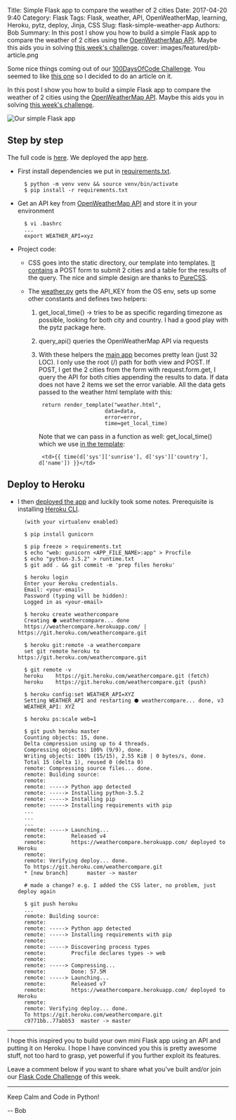 Title: Simple Flask app to compare the weather of 2 cities 
Date: 2017-04-20 9:40
Category: Flask
Tags: Flask, weather, API, OpenWeatherMap, learning, Heroku, pytz, deploy, Jinja, CSS
Slug: flask-simple-weather-app
Authors: Bob
Summary: In this post I show you how to build a simple Flask app to compare the weather of 2 cities using the [OpenWeatherMap API](https://openweathermap.org). Maybe this aids you in solving [this week's challenge](http://pybit.es/codechallenge15.html). 
cover: images/featured/pb-article.png


Some nice things coming out of our [100DaysOfCode Challenge](http://pybit.es/special-100days.html). You seemed to like [this one](https://twitter.com/pybites/status/851896144594583552) so I decided to do an article on it.

In this post I show you how to build a simple Flask app to compare the weather of 2 cities using the [OpenWeatherMap API](https://openweathermap.org). Maybe this aids you in solving [this week's challenge](http://pybit.es/codechallenge15.html). 

![Our simple Flask app]({filename}/images/weather-app.png)

## Step by step

The full code is [here](https://github.com/pybites/weather_compare). We deployed the app [here](http://weathercompare.herokuapp.com/).

* First install dependencies we put in [requirements.txt](https://github.com/pybites/weather_compare/blob/master/requirements.txt).

		$ python -m venv venv && source venv/bin/activate
		$ pip install -r requirements.txt

* Get an API key from [OpenWeatherMap API](https://openweathermap.org/current) and store it in your environment
		
		$ vi .bashrc
		...
		export WEATHER_API=xyz

* Project code:

	* CSS goes into the static directory, our template into templates. [It contains](https://github.com/pybites/weather_compare/blob/master/templates/weather.html) a POST form to submit 2 cities and a table for the results of the query. The nice and simple design are thanks to [PureCSS](https://purecss.io/).

	* The [weather.py](https://github.com/pybites/weather_compare/blob/master/weather.py) gets the API_KEY from the OS env, sets up some other constants and defines two helpers: 
	
		1. get_local_time() -> tries to be as specific regarding timezone as possible, looking for both city and country. I had a good play with the pytz package here.

		2. query_api() queries the OpenWeatherMap API via requests

		3. With these helpers the [main app](https://github.com/pybites/weather_compare/blob/master/app.py) becomes pretty lean (just 32 LOC). I only use the root (/) path for both view and POST. If POST, I get the 2 cities from the form with request.form.get, I query the API for both cities appending the results to data. If data does not have 2 items we set the error variable. All the data gets passed to the weather html template with this: 

				return render_template("weather.html",
									data=data,
									error=error,
									time=get_local_time)

			Note that we can pass in a function as well: get_local_time() which we use [in the template](https://github.com/pybites/weather_compare/blob/master/templates/weather.html):
	
				<td>{{ time(d['sys']['sunrise'], d['sys']['country'], d['name']) }}</td>

## Deploy to Heroku

* I then [deployed the app](http://weathercompare.herokuapp.com/) and luckily took some notes. Prerequisite is installing [Heroku CLI](https://devcenter.heroku.com/articles/heroku-cli).

		(with your virtualenv enabled)

		$ pip install gunicorn

		$ pip freeze > requirements.txt
		$ echo "web: gunicorn <APP_FILE_NAME>:app" > Procfile
		$ echo "python-3.5.2" > runtime.txt
		$ git add . && git commit -m 'prep files heroku'

		$ heroku login
		Enter your Heroku credentials.
		Email: <your-email>
		Password (typing will be hidden):
		Logged in as <your-email>

		$ heroku create weathercompare
		Creating ⬢ weathercompare... done
		https://weathercompare.herokuapp.com/ | https://git.heroku.com/weathercompare.git

		$ heroku git:remote -a weathercompare
		set git remote heroku to https://git.heroku.com/weathercompare.git

		$ git remote -v
		heroku    https://git.heroku.com/weathercompare.git (fetch)
		heroku    https://git.heroku.com/weathercompare.git (push)

		$ heroku config:set WEATHER_API=XYZ
		Setting WEATHER_API and restarting ⬢ weathercompare... done, v3
		WEATHER_API: XYZ

		$ heroku ps:scale web=1

		$ git push heroku master
		Counting objects: 15, done.
		Delta compression using up to 4 threads.
		Compressing objects: 100% (9/9), done.
		Writing objects: 100% (15/15), 2.55 KiB | 0 bytes/s, done.
		Total 15 (delta 1), reused 0 (delta 0)
		remote: Compressing source files... done.
		remote: Building source:
		remote:
		remote: -----> Python app detected
		remote: -----> Installing python-3.5.2
		remote: -----> Installing pip
		remote: -----> Installing requirements with pip
		...
		...
		...
		remote: -----> Launching...
		remote:        Released v4
		remote:        https://weathercompare.herokuapp.com/ deployed to Heroku
		remote:
		remote: Verifying deploy... done.
		To https://git.heroku.com/weathercompare.git
		* [new branch]      master -> master

		# made a change? e.g. I added the CSS later, no problem, just deploy again

		$ git push heroku
		...
		remote: Building source:
		remote:
		remote: -----> Python app detected
		remote: -----> Installing requirements with pip
		remote:
		remote: -----> Discovering process types
		remote:        Procfile declares types -> web
		remote:
		remote: -----> Compressing...
		remote:        Done: 57.5M
		remote: -----> Launching...
		remote:        Released v7
		remote:        https://weathercompare.herokuapp.com/ deployed to Heroku
		remote:
		remote: Verifying deploy... done.
		To https://git.heroku.com/weathercompare.git
		c9771bb..77abb53  master -> master

---

I hope this inspired you to build your own mini Flask app using an API and putting it on Heroku. I hope I have convinced you this is pretty awesome stuff, not too hard to grasp, yet powerful if you further exploit its features. 

Leave a comment below if you want to share what you've built and/or join our [Flask Code Challenge](http://pybit.es/codechallenge15.html) of this week.

---

Keep Calm and Code in Python!

-- Bob

